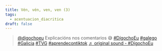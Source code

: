 ```yaml
---
title: Vén, vén, ven, ven (3)
tags:
  - acentuacion_diacritica
draft: false
---
```

<blockquote class="tiktok-embed" cite="https://www.tiktok.com/@digochoeu/video/6905353560242785537" data-video-id="6905353560242785537" style="max-width: 605px;min-width: 325px;" > <section> <a target="_blank" title="@digochoeu" href="https://www.tiktok.com/@digochoeu">@digochoeu</a> Explicacións nos comentarios 😅 <a title="dígochoeu" target="_blank" href="https://www.tiktok.com/tag/d%C3%ADgochoeu">#DígochoEu</a> <a title="galego" target="_blank" href="https://www.tiktok.com/tag/galego">#galego</a> <a title="galicia" target="_blank" href="https://www.tiktok.com/tag/galicia">#Galicia</a> <a title="tvg" target="_blank" href="https://www.tiktok.com/tag/tvg">#TVG</a> <a title="aprendecontiktok" target="_blank" href="https://www.tiktok.com/tag/aprendecontiktok">#aprendecontiktok</a> <a target="_blank" title="♬ original sound - #DígochoEu" href="https://www.tiktok.com/music/original-sound-6905353567595399937">♬ original sound - #DígochoEu</a> </section> </blockquote> <script async src="https://www.tiktok.com/embed.js"></script>